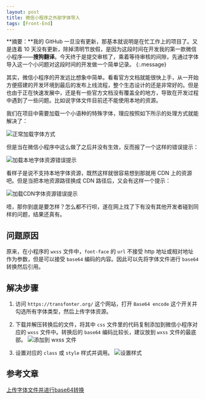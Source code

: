```yaml
---
layout: post
title: 微信小程序之外部字体导入
tags: [Front-End]
---
```


**摘要：**我的 GitHub 一旦没有更新，那基本就说明是在忙工作上的项目了。又是连着 10 天没有更新，除掉清明节放假，是因为这段时间在开发我的第一款微信小程序——**搜狗翻译**。今天终于是提交审核了，乘着等待审核的间隙，先通过字体导入这一个小问题对这段时间的开发做一个简单记录。
{:.message}

其实，微信小程序的开发远比想象中简单。看看官方文档就能很快上手，从一开始方便搭建的开发环境到最后的发布上线流程，整个生态设计的还是非常好的。但是也由于正在快速发展中，还是有一些官方文档没有覆盖全的地方，导致在开发过程中遇到了一些问题。比如说字体文件目前还不能使用本地的资源。

我们在项目中需要加载一个小语种的特殊字体，理应按照如下所示的处理方式就能解决了：

![正常加载字体方式](/blog/assets/img/docs/WeixinApp-Font/01.png)

但是当在微信小程序中这么做了之后并没有生效，反而报了一个这样的错误提示：

![加载本地字体资源错误提示](/blog/assets/img/docs/WeixinApp-Font/02.png)

看样子是说不支持本地字体资源，既然这样就很容易想到那就用 CDN 上的资源吧。但是当把本地资源路径换成 CDN 路径后，又会有这样一个提示：

![加载CDN字体资源错误提示](/blog/assets/img/docs/WeixinApp-Font/03.png)

唔，那你到底是要怎样？怎么都不行呗，遂在网上找了下有没有其他开发者碰到同样的问题，结果还真有。

## 问题原因

原来，在小程序的 `wxss` 文件中，`font-face` 的 `url` 不接受 http 地址或相对地址作为参数，但是可以接受 `base64` 编码的内容。因此可以先将字体文件进行 `base64` 转换然后引用。

## 解决步骤

1. 访问 `https://transfonter.org/` 这个网站，打开 `Base64 encode` 这个开关并勾选所有字体类型，然后上传字体资源。

2. 下载并解压转换后的文件，将其中 `css` 文件里的代码复制添加到微信小程序对应的 `wxss` 文件中。转换后的 `base64` 编码比较长，建议放到 `wxss` 文件的最底部。
![添加到 wxss 文件](/blog/assets/img/docs/WeixinApp-Font/04.png)

3. 设置对应的 `class` 或 `style` 样式并调用。
![设置样式](/blog/assets/img/docs/WeixinApp-Font/05.png)

## 参考文章

[上传字体文件并进行base64转换](https://jingyan.baidu.com/article/d5a880eba54e3713f147cc91.html)


